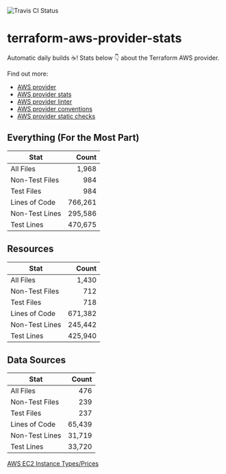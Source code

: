 ![Travis CI Status](https://travis-ci.org/YakDriver/terraform-aws-provider-stats.svg?branch=main)
# terraform-aws-provider-stats

Automatic daily builds :coffee:! Stats below :point_down: about the Terraform AWS provider.

Find out more:
* [AWS provider](https://github.com/terraform-providers/terraform-provider-aws)
* [AWS provider stats](https://github.com/YakDriver/terraform-aws-provider-stats)
* [AWS provider linter](https://github.com/terraform-providers/terraform-provider-aws/tree/master/awsproviderlint)
* [AWS provider conventions](https://github.com/YakDriver/terraform-aws-conventions)
* [AWS provider static checks](https://github.com/YakDriver/terraform-aws-provider-static-checks)



## Everything (For the Most Part)

|  Stat  |  Count  |
| ------------- | -------------: |
|  All Files  |  1,968  |
|  Non-Test Files  |  984  |
|  Test Files  |  984  |
|  Lines of Code  |  766,261  |
|  Non-Test Lines  |  295,586  |
|  Test Lines  |  470,675  |



## Resources

|  Stat  |  Count  |
| ------------- | -------------: |
|  All Files  |  1,430  |
|  Non-Test Files  |  712  |
|  Test Files  |  718  |
|  Lines of Code  |  671,382  |
|  Non-Test Lines  |  245,442  |
|  Test Lines  |  425,940  |



## Data Sources

|  Stat  |  Count  |
| ------------- | -------------: |
|  All Files  |  476  |
|  Non-Test Files  |  239  |
|  Test Files  |  237  |
|  Lines of Code  |  65,439  |
|  Non-Test Lines  |  31,719  |
|  Test Lines  |  33,720  |




[AWS EC2 Instance Types/Prices](https://github.com/YakDriver/aws-ec2-instance-types)
